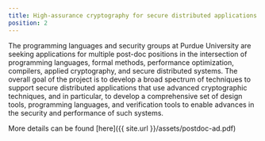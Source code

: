 ```yaml
---
title: High-assurance cryptography for secure distributed applications. 
position: 2
---
```


The programming
languages and security groups at Purdue University are seeking applications for
multiple post-doc positions in the intersection of programming languages, formal
methods, performance optimization, compilers, applied cryptography, and secure
distributed systems. The overall goal of the project is to develop a broad
spectrum of techniques to support secure distributed applications that use
advanced cryptographic techniques, and in particular, to develop a comprehensive
set of design tools, programming languages, and verification tools to enable
advances in the security and performance of such systems.

More details can be found [here]({{ site.url }}/assets/postdoc-ad.pdf)
